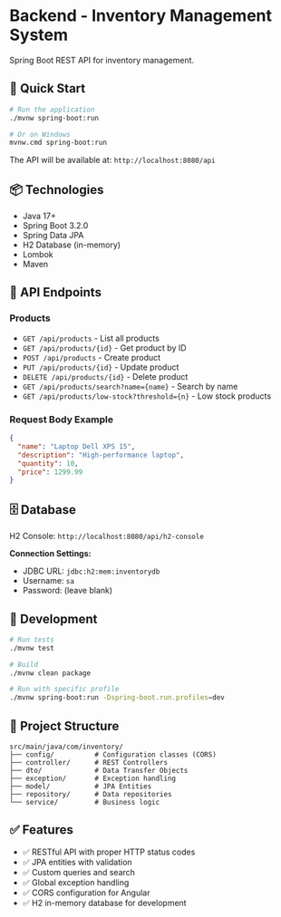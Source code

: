 # Backend - Inventory Management System

Spring Boot REST API for inventory management.

## 🚀 Quick Start

```bash
# Run the application
./mvnw spring-boot:run

# Or on Windows
mvnw.cmd spring-boot:run
```

The API will be available at: `http://localhost:8080/api`

## 📦 Technologies

- Java 17+
- Spring Boot 3.2.0
- Spring Data JPA
- H2 Database (in-memory)
- Lombok
- Maven

## 📡 API Endpoints

### Products
- `GET /api/products` - List all products
- `GET /api/products/{id}` - Get product by ID
- `POST /api/products` - Create product
- `PUT /api/products/{id}` - Update product
- `DELETE /api/products/{id}` - Delete product
- `GET /api/products/search?name={name}` - Search by name
- `GET /api/products/low-stock?threshold={n}` - Low stock products

### Request Body Example
```json
{
  "name": "Laptop Dell XPS 15",
  "description": "High-performance laptop",
  "quantity": 10,
  "price": 1299.99
}
```

## 🗄️ Database

H2 Console: `http://localhost:8080/api/h2-console`

**Connection Settings:**
- JDBC URL: `jdbc:h2:mem:inventorydb`
- Username: `sa`
- Password: (leave blank)

## 🔧 Development

```bash
# Run tests
./mvnw test

# Build
./mvnw clean package

# Run with specific profile
./mvnw spring-boot:run -Dspring-boot.run.profiles=dev
```

## 📁 Project Structure

```
src/main/java/com/inventory/
├── config/          # Configuration classes (CORS)
├── controller/      # REST Controllers
├── dto/             # Data Transfer Objects
├── exception/       # Exception handling
├── model/           # JPA Entities
├── repository/      # Data repositories
└── service/         # Business logic
```

## ✅ Features

- ✅ RESTful API with proper HTTP status codes
- ✅ JPA entities with validation
- ✅ Custom queries and search
- ✅ Global exception handling
- ✅ CORS configuration for Angular
- ✅ H2 in-memory database for development
